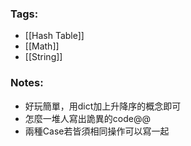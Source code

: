 ### Tags:
- [[Hash Table]]
- [[Math]]
- [[String]]
### Notes:
 - 好玩簡單，用dict加上升降序的概念即可
 - 怎麼一堆人寫出詭異的code@@
 - 兩種Case若皆須相同操作可以寫一起

